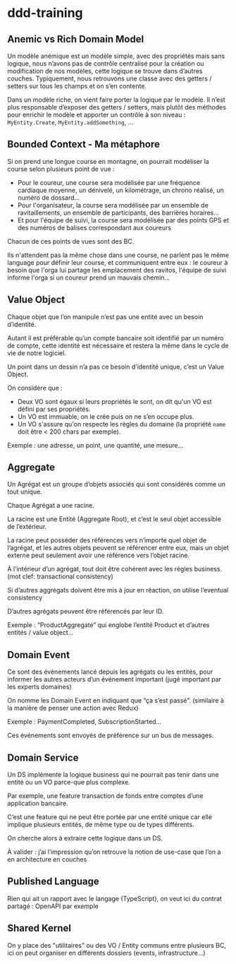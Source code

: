 # ddd-training

## Anemic vs Rich Domain Model

Un modèle anémique est un modèle simple, avec des propriétés mais sans logique, nous n’avons pas de contrôle centralisé pour la création ou modification de nos modèles, cette logique se trouve dans d’autres couches.
Typiquement, nous retrouvons une classe avec des getters / setters sur tous les champs et on s’en contente.

Dans un modèle riche, on vient faire porter la logique par le modèle. Il n’est plus responsable d’exposer des getters / setters, mais plutôt des méthodes pour enrichir le modèle et apporter un contrôle à son niveau : `MyEntity.Create`, `MyEntity.addSomething`, ...

## Bounded Context - Ma métaphore

Si on prend une longue course en montagne, on pourrait modéliser la course selon plusieurs point de vue :

- Pour le coureur, une course sera modélisée par une fréquence cardiaque moyenne, un dénivelé, un kilométrage, un chrono réalisé, un numéro de dossard...
- Pour l'organisateur, la course sera modélisée par un ensemble de ravitaillements, un ensemble de participants, des barrières horaires...
- Et pour l'équipe de suivi, la course sera modélisée par des points GPS et des numéros de balises correspondant aux coureurs

Chacun de ces points de vues sont des BC.

Ils n'attendent pas la même chose dans une course, ne parlent pas le même language pour définir leur course, et communiquent entre eux : le coureur à besoin que l'orga lui partage les emplacement des ravitos, l'équipe de suivi informe l'orga si un coureur prend un mauvais chemin...

## Value Object

Chaque objet que l’on manipule n’est pas une entité avec un besoin d’identité.

Autant il est préférable qu’un compte bancaire soit identifié par un numéro de compte, cette identité est nécessaire et restera la même dans le cycle de vie de notre logiciel.

Un point dans un dessin n’a pas ce besoin d’identité unique, c’est un Value Object.

On considère que :

- Deux VO sont égaux si leurs propriétés le sont, on dit qu'un VO est défini par ses propriétés.
- Un VO est immuable, on le crée puis on ne s’en occupe plus.
- Un VO s'assure qu'on respecte les règles du domaine (la propriété `name` doit être < 200 chars par exemple).

Exemple : une adresse, un point, une quantité, une mesure…

## Aggregate

Un Agrégat est un groupe d’objets associés qui sont considérés comme un tout unique.

Chaque Agrégat a une racine.

La racine est une Entité (Aggregate Root), et c’est le seul objet accessible de l’extérieur.

La racine peut posséder des références vers n’importe quel objet de l’agrégat, et les autres objets peuvent se référencer entre eux, mais un objet externe peut seulement avoir une référence vers l’objet racine.

À l’intérieur d’un agrégat, tout doit être cohérent avec les règles business. (mot clef: transactional consistency)

Si d’autres aggrégats doivent être mis à jour en réaction, on utilise l’eventual consistency

D’autres agrégats peuvent être référencés par leur ID.

Exemple : “ProductAggregate” qui englobe l’entité Product et d’autres entités / value object…

## Domain Event

Ce sont des évènements lancé depuis les agrégats ou les entités, pour informer les autres acteurs d’un événement important (jugé important par les experts domaines)

On nomme les Domain Event en indiquant que “ça s’est passé”. (similaire à la manière de penser une action avec Redux)

Exemple : PaymentCompleted, SubscriptionStarted…

Ces événements sont envoyés de préférence sur un bus de messages.

## Domain Service

Un DS implémente la logique business qui ne pourrait pas tenir dans une entité ou un VO parce-que plus complexe.

Par exemple, une feature transaction de fonds entre comptes d’une application bancaire.

C’est une feature qui ne peut être portée par une entité unique car elle implique plusieurs entités, de même type ou de types différents.

On cherche alors à extraire cette logique dans un DS.

À valider : j’ai l’impression qu’on retrouve la notion de use-case que l’on a en architecture en couches

## Published Language

Rien qui ait un rapport avec le langage (TypeScript), on veut ici du contrat partagé : OpenAPI par exemple

## Shared Kernel

On y place des "utilitaires" ou des VO / Entity communs entre plusieurs BC, ici on peut organiser en différents dossiers (events, infrastructure...)
